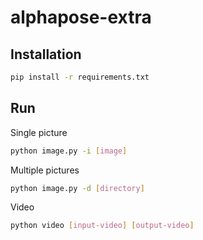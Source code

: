 # alphapose-extra

## Installation

```sh
pip install -r requirements.txt
```
## Run

Single picture
```sh
python image.py -i [image]
```

Multiple pictures
```sh
python image.py -d [directory]
```

Video
```sh
python video [input-video] [output-video]
```